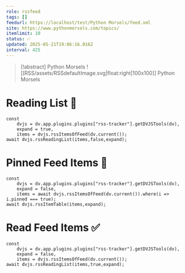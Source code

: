 ```yaml
---
role: rssfeed
tags: []
feedurl: https://localhost/test/Python Morsels/feed.xml
site: https://www.pythonmorsels.com/topics/
itemlimit: 10
status: ✅
updated: 2025-05-21T19:06:16.016Z
interval: 425
---
```

> [!abstract] Python Morsels
> ![[RSS/assets/RSSdefaultImage.svg|float:right|100x100]] Python Morsels

# Reading List 📑

~~~dataviewjs
const
	dvjs = dv.app.plugins.plugins["rss-tracker"].getDVJSTools(dv),
	expand = true,
	items = dvjs.rssItemsOfFeed(dv.current());
await dvjs.rssReadingList(items,false,expand);
~~~

# Pinned Feed Items 📍

~~~dataviewjs
const
	dvjs = dv.app.plugins.plugins["rss-tracker"].getDVJSTools(dv),
	expand = false,
	items = await dvjs.rssItemsOfFeed(dv.current()).where(i => i.pinned === true);
await dvjs.rssItemTable(items,expand);
~~~

# Read Feed Items ✅

~~~dataviewjs
const
	dvjs = dv.app.plugins.plugins["rss-tracker"].getDVJSTools(dv),
	expand = false,
	items = dvjs.rssItemsOfFeed(dv.current());
await dvjs.rssReadingList(items,true,expand);
~~~
